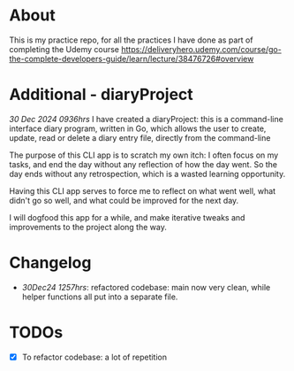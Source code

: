 # About

This is my practice repo, for all the practices I have done as part of completing the Udemy course https://deliveryhero.udemy.com/course/go-the-complete-developers-guide/learn/lecture/38476726#overview
<br>

# Additional - diaryProject
_30 Dec 2024 0936hrs_
I have created a diaryProject: this is a command-line interface diary program, written in Go, which allows the user to create, update, read or delete a diary entry file, directly from the command-line

The purpose of this CLI app is to scratch my own itch: I often focus on my tasks, and end the day without any reflection of how the day went. So the day ends without any retrospection, which is a wasted learning opportunity.

Having this CLI app serves to force me to reflect on what went well, what didn't go so well, and what could be improved for the next day. 

I will dogfood this app for a while, and make iterative tweaks and improvements to the project along the way. 

# Changelog
- _30Dec24 1257hrs_: refactored codebase: main now very clean, while helper functions all put into a separate file.

# TODOs
- [x] To refactor codebase: a lot of repetition 
